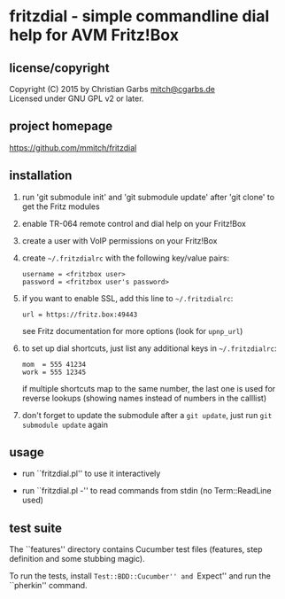 # fritzdial - simple commandline dial help for AVM Fritz!Box

## license/copyright

Copyright (C) 2015 by  Christian Garbs <mitch@cgarbs.de>  
Licensed under GNU GPL v2 or later.

## project homepage

  https://github.com/mmitch/fritzdial

## installation

1. run 'git submodule init' and 'git submodule update' after 'git clone'
   to get the Fritz modules

2. enable TR-064 remote control and dial help on your Fritz!Box

3. create a user with VoIP permissions on your Fritz!Box

4. create ``~/.fritzdialrc`` with the following key/value pairs:
    ```
    username = <fritzbox user>
    password = <fritzbox user's password>
    ```
    
5. if you want to enable SSL, add this line to ``~/.fritzdialrc``:
    ```
    url = https://fritz.box:49443
    ```
   see Fritz documentation for more options (look for ``upnp_url``)

6. to set up dial shortcuts, just list any additional keys in ``~/.fritzdialrc``:
    ```
    mom  = 555 41234
    work = 555 12345
	```
   if multiple shortcuts map to the same number, the last one is used for
   reverse lookups (showing names instead of numbers in the calllist)

7. don't forget to update the submodule after a ``git update``, just run
   ``git submodule update`` again

## usage

* run ``fritzdial.pl'' to use it interactively

* run ``fritzdial.pl -'' to read commands from stdin (no Term::ReadLine used)

## test suite

The ``features'' directory contains Cucumber test files (features,
step definition and some stubbing magic).

To run the tests, install ``Test::BDD::Cucumber'' and ``Expect'' and
run the ``pherkin'' command.

